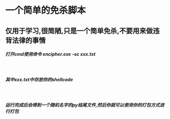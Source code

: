 <h1>一个简单的免杀脚本</h1>
<h2>仅用于学习,很简陋,只是一个简单免杀,不要用来做违背法律的事情</h2>
<h5>打开cmd使用命令 encipher.exe -sc xxx.txt</h5><br>
<h5>其中xxx.txt中存放你的shellcode</h5><br>
<h5>运行完成后会得到一个随机名字的py结尾文件,然后你就可以使用你的打包方式进行打包</h5>
